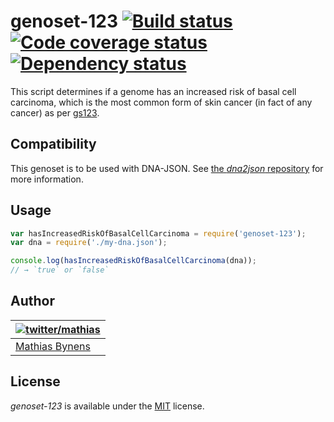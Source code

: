 # genoset-123 [![Build status](https://travis-ci.org/mathiasbynens/genoset-123.svg?branch=master)](https://travis-ci.org/mathiasbynens/genoset-123) [![Code coverage status](https://coveralls.io/repos/mathiasbynens/genoset-123/badge.svg)](https://coveralls.io/r/mathiasbynens/genoset-123) [![Dependency status](https://gemnasium.com/mathiasbynens/genoset-123.svg)](https://gemnasium.com/mathiasbynens/genoset-123)

This script determines if a genome has an increased risk of basal cell carcinoma, which is the most common form of skin cancer (in fact of any cancer) as per [gs123](http://www.snpedia.com/index.php/Gs123).

## Compatibility

This genoset is to be used with DNA-JSON. See [the _dna2json_ repository](https://github.com/genomejs/dna2json) for more information.

## Usage

```js
var hasIncreasedRiskOfBasalCellCarcinoma = require('genoset-123');
var dna = require('./my-dna.json');

console.log(hasIncreasedRiskOfBasalCellCarcinoma(dna));
// → `true` or `false`
```

## Author

| [![twitter/mathias](https://gravatar.com/avatar/24e08a9ea84deb17ae121074d0f17125?s=70)](https://twitter.com/mathias "Follow @mathias on Twitter") |
|---|
| [Mathias Bynens](https://mathiasbynens.be/) |

## License

_genoset-123_ is available under the [MIT](https://mths.be/mit) license.
